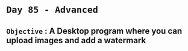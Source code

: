 # `Day 85 - Advanced`

## `Objective` : A Desktop program where you can upload images and add a watermark